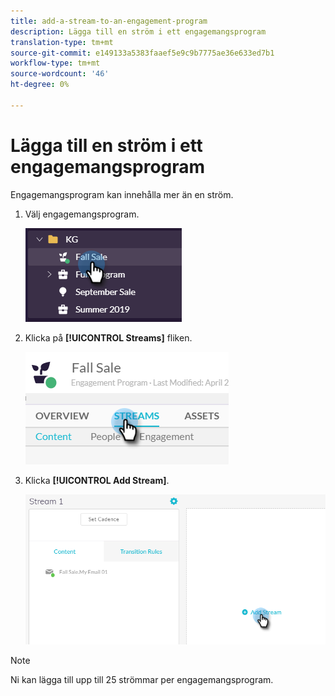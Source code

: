 ```yaml
---
title: add-a-stream-to-an-engagement-program
description: Lägga till en ström i ett engagemangsprogram
translation-type: tm+mt
source-git-commit: e149133a5383faaef5e9c9b7775ae36e633ed7b1
workflow-type: tm+mt
source-wordcount: '46'
ht-degree: 0%

---
```



# Lägga till en ström i ett engagemangsprogram

Engagemangsprogram kan innehålla mer än en ström.

1. Välj engagemangsprogram.

   ![Bild ett](/help/sky/assets/engagement-programs/add-a-stream-to-an-engagement-program/add-a-stream-to-an-engagement-program-1.png)

1. Klicka på **[!UICONTROL Streams]** fliken.

   ![Bild två](/help/sky/assets/engagement-programs/add-a-stream-to-an-engagement-program/add-a-stream-to-an-engagement-program-2.png)

1. Klicka **[!UICONTROL Add Stream]**.

   ![Bild tre](/help/sky/assets/engagement-programs/add-a-stream-to-an-engagement-program/add-a-stream-to-an-engagement-program-3.png)

>[!NOTE]
>
>Ni kan lägga till upp till 25 strömmar per engagemangsprogram.
